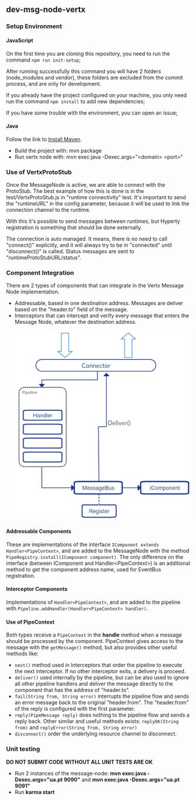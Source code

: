 ## dev-msg-node-vertx

### Setup Environment

#### JavaScript
On the first time you are cloning this repository, you need to run the command ```npm run init-setup```;

After running successfully this command you will have 2 folders (node_modules and vendor), these folders are excluded from the commit process, and are only for development.

If you already have the project configured on your machine, you only need run the command ```npm install``` to add new dependencies;

If you have some trouble with the environment, you can open an issue;

#### Java
Follow the link to [Install Maven](https://maven.apache.org/install.html).
* Build the project with: mvn package
* Run vertx node with: mvn exec:java -Dexec.args="\<domain\> \<port\>"

### Use of VertxProtoStub
Once the MessageNode is active, we are able to connect with the ProtoStub. The best example of how this is done is in the test/VertxProtoStub.js in "runtime connectivity" test. It's important to send the "runtimeURL" in the config parameter, because it will be used to link the connection channel to the runtime.

With this it's possible to send messages between runtimes, but Hyperty registration is something that should be done externally.

The connection is auto managed. It means, there is no need to call "connect()" explicitly, and it will always try to be in "connected" until "disconnect()" is called. Status messages are sent to "runtimeProtoStubURL/status".

### Component Integration
There are 2 types of components that can integrate in the Vertx Message Node implementation.
* Addressable, based in one destination address. Messages are deliver based on the "header.to" field of the message.
* Interceptors that can intercept and verify every message that enters the Message Node, whatever the destination address.

![](vertx_impl_arch.png)

#### Addressable Components
These are implementations of the interface ```IComponent extends Handler<PipeContext>```, and are added to the MessageNode with the method ```PipeRegistry.install(IComponent component)```. The only difference on the interface (between IComponent and Handler\<PipeContext\>) is an additional method to get the component address name, used for EventBus registration.

#### Interceptor Components
Implementations of ```Handler<PipeContext>```, and are added to the pipeline with ```Pipeline.addHandler(Handler<PipeContext> handler)```.

#### Use of PipeContext
Both types receive a ```PipeContext``` in the **handle** method when a message should be processed by the component. PipeContext gives access to the message with the ```getMessage()``` method, but also provides other useful methods like:
* ```next()``` method used in Interceptors that order the pipeline to execute the next interceptor. If no other interceptor exits, a delivery is proceed.
* ```deliver()``` used internally by the pipeline, but can be also used to ignore all other pipeline handlers and deliver the message directly to the component that has the address of "header.to".
* ```fail(String from, String error)``` interrupts the pipeline flow and sends an error message back to the original "header.from". The "header.from" of the reply is configured with the first parameter.
* ```reply(PipeMessage reply)``` does nothing to the pipeline flow and sends a reply back. Other similar and useful methods exists: ```replyOK(String from)``` and ```replyError(String from, String error)```
* ```disconnect()``` order the underlying resource channel to disconnect.

### Unit testing
**DO NOT SUBMIT CODE WITHOUT ALL UNIT TESTS ARE OK**
* Run 2 instances of the message-node: **mvn exec:java -Dexec.args="ua.pt 9090"** and **mvn exec:java -Dexec.args="ua.pt 9091"**
* Run **karma start**
